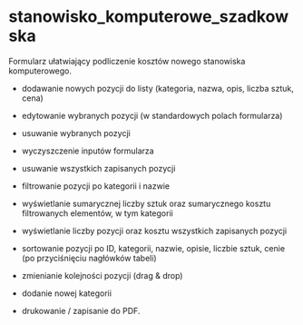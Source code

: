 # stanowisko_komputerowe_szadkowska

Formularz ułatwiający podliczenie kosztów nowego stanowiska komputerowego.

- dodawanie nowych pozycji do listy (kategoria, nazwa, opis, liczba sztuk, cena)
- edytowanie wybranych pozycji (w standardowych polach formularza)
- usuwanie wybranych pozycji

- wyczyszczenie inputów formularza
- usuwanie wszystkich zapisanych pozycji

- filtrowanie pozycji po kategorii i nazwie
- wyświetlanie sumarycznej liczby sztuk oraz sumarycznego kosztu filtrowanych elementów, w tym kategorii
  
- wyświetlanie liczby pozycji oraz kosztu wszystkich zapisanych pozycji

- sortowanie pozycji po ID, kategorii, nazwie, opisie, liczbie sztuk, cenie (po przyciśnięciu nagłówków tabeli)
 
- zmienianie kolejności pozycji (drag & drop)

- dodanie nowej kategorii

- drukowanie / zapisanie do PDF.
